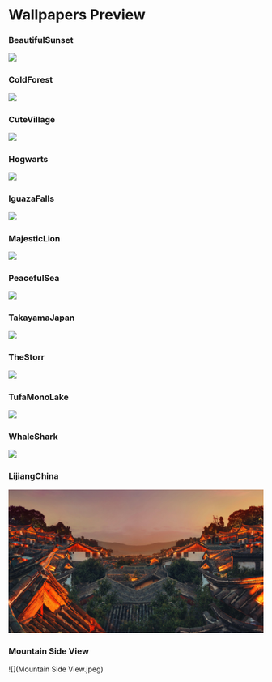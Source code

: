 # Wallpapers Preview

### BeautifulSunset
![](BeautifulSunset.png)

### ColdForest
![](ColdForest.png)

### CuteVillage
![](CuteVillage.png)

### Hogwarts
![](Hogwarts.png)

### IguazaFalls
![](IguazaFalls.png)

### MajesticLion
![](MajesticLion.png)

### PeacefulSea
![](PeacefulSea.png)

### TakayamaJapan
![](TakayamaJapan.png)

### TheStorr
![](TheStorr.png)

### TufaMonoLake
![](TufaMonoLake.png)

### WhaleShark
![](WhaleShark.png)

### LijiangChina
![](LijiangChina.jpeg)

### Mountain Side View
![](Mountain Side View.jpeg)

